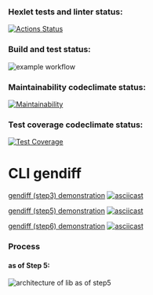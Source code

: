 ### Hexlet tests and linter status:
[![Actions Status](https://github.com/ArinaAnderson/frontend-project-lvl2/workflows/hexlet-check/badge.svg)](https://github.com/ArinaAnderson/frontend-project-lvl2/actions)
### Build and test status:
![example workflow](https://github.com/ArinaAnderson/frontend-project-lvl2/actions/workflows/build-and-test.yml/badge.svg)
### Maintainability codeclimate status:
[![Maintainability](https://api.codeclimate.com/v1/badges/56e70f32768aa13cd51d/maintainability)](https://codeclimate.com/github/ArinaAnderson/frontend-project-lvl2/maintainability)
### Test coverage codeclimate status:
[![Test Coverage](https://api.codeclimate.com/v1/badges/56e70f32768aa13cd51d/test_coverage)](https://codeclimate.com/github/ArinaAnderson/frontend-project-lvl2/test_coverage)

# CLI gendiff

[gendiff (step3) demonstration](https://asciinema.org/a/GkIY3i7OgsPhuhpYjaumS8yqV)
[![asciicast](https://asciinema.org/a/dcqF2BuH1VxrtryT77eF6RvSX.png)](https://asciinema.org/a/GkIY3i7OgsPhuhpYjaumS8yqV)

[gendiff (step5) demonstration](https://asciinema.org/a/wx9yhx5QOdsXYl8PJRBNmCBzm)
[![asciicast](https://asciinema.org/a/dcqF2BuH1VxrtryT77eF6RvSX.png)](https://asciinema.org/a/wx9yhx5QOdsXYl8PJRBNmCBzm)

[gendiff (step6) demonstration](https://asciinema.org/a/bKZ1LdAvZ9SJEsEUbrqqWZLuA)
[![asciicast](https://asciinema.org/a/dcqF2BuH1VxrtryT77eF6RvSX.png)](https://asciinema.org/a/bKZ1LdAvZ9SJEsEUbrqqWZLuA)

### Process
#### as of Step 5:
![architecture of lib as of step5](https://i.imgur.com/TWKAYmP.png)
